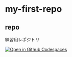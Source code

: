 # my-first-repo
## repo
練習用レポジトリ

[![Open in Github Codespaces](https://github.com/codespaces/badge.svg)](https://codespaces.new/generaldai/my-first-repo)
